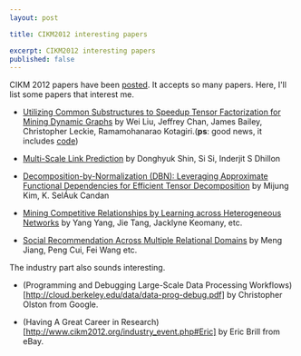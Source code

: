 ```yaml
---
layout: post

title: CIKM2012 interesting papers

excerpt: CIKM2012 interesting papers
published: false
---
```


CIKM 2012 papers have been [posted](http://www.cikm2012.org/accepted_papers.php). 
It accepts so many papers. Here, I'll list some papers that interest me.

* [Utilizing Common Substructures to Speedup Tensor Factorization for Mining Dynamic Graphs](http://people.eng.unimelb.edu.au/liuw/Webpage/ITD.pdf) by Wei Liu, Jeffrey Chan, James Bailey, Christopher Leckie, Ramamohanarao Kotagiri.(**ps**: good news, it includes [code](http://people.eng.unimelb.edu.au/liuw/ITF.html))

* [Multi-Scale Link Prediction](http://www.cs.utexas.edu/users/inderjit/public_papers/mslp_cikm2012.pdf) by Donghyuk Shin, Si Si, Inderjit S Dhillon

* [Decomposition-by-Normalization (DBN): Leveraging Approximate Functional Dependencies for Efficient Tensor Decomposition](http://www.public.asu.edu/~mkim48/fp145-kim.pdf) by Mijung Kim, K. SelÁuk Candan

* [Mining Competitive Relationships by Learning across
Heterogeneous Networks](http://keg.cs.tsinghua.edu.cn/jietang/publications/CIKM12-Yang-et-al-Mining-Competitive-Relationships.pdf) by Yang Yang, Jie Tang, Jacklyne Keomany, etc.

* [Social Recommendation Across Multiple Relational
Domains](http://www.mengjiang.me/cikm12-social-recommendation-across-multiple-relational-domains.pdf) by Meng Jiang, Peng Cui, Fei Wang etc.

The industry part also sounds interesting.

* (Programming and Debugging Large-Scale Data Processing Workflows)[http://cloud.berkeley.edu/data/data-prog-debug.pdf] by Christopher Olston from Google.

* (Having A Great Career in Research)[http://www.cikm2012.org/industry_event.php#Eric] by Eric Brill from eBay.


